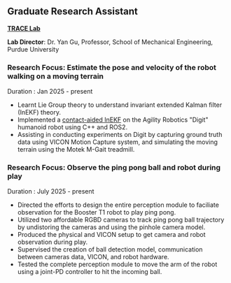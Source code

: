 ## Graduate Research Assistant
**<a href="https://www.thetracelab.com/" target="_blank" title="Click">TRACE Lab</a>** 

**Lab Director**: Dr. Yan Gu, Professor, School of Mechanical Engineering, Purdue University

### Research Focus: Estimate the pose and velocity of the robot walking on a moving terrain
Duration : Jan 2025 - present

-   Learnt Lie Group theory to understand invariant extended Kalman filter (InEKF) theory.
-   Implemented a <a href="https://arxiv.org/abs/1904.09251" target="_blank" title="Click">contact-aided InEKF</a> on the Agility Robotics "Digit" humanoid robot using C++ and ROS2.
-   Assisting in conducting experiments on Digit by capturing ground truth data using VICON Motion Capture system, and simulating the moving terrain using the Motek M-Gait treadmill.

### Research Focus: Observe the ping pong ball and robot during play
Duration : July 2025 - present

-	Directed the efforts to design the entire perception module to faciliate observation for the Booster T1 robot to play ping pong.
-   Utilized two affordable RGBD cameras to track ping pong ball trajectory by undistoring the cameras and using the pinhole camera model. 
-   Produced the physical and VICON setup to get camera and robot observation during play.
-   Supervised the creation of ball detection model, communication between cameras data, VICON, and robot hardware. 
-   Tested the complete perception module to move the arm of the robot using a joint-PD controller to hit the incoming ball.
